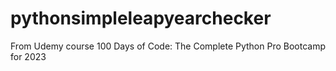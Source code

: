# pythonsimpleleapyearchecker

From Udemy course 100 Days of Code: The Complete Python Pro Bootcamp for 2023
